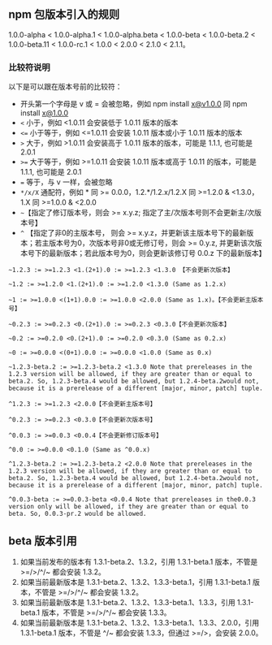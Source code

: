 ## npm 包版本引入的规则

1.0.0-alpha < 1.0.0-alpha.1 < 1.0.0-alpha.beta < 1.0.0-beta < 1.0.0-beta.2 < 1.0.0-beta.11 < 1.0.0-rc.1 < 1.0.0 < 2.0.0 < 2.1.0 < 2.1.1。

### 比较符说明
以下是可以跟在版本号前的比较符：
- 开头第一个字母是 v 或 = 会被忽略，例如 npm install x@v1.0.0 同 npm install x@1.0.0
- `<` 小于，例如 <1.0.11 会安装低于 1.0.11 版本的版本
- `<=` 小于等于，例如 <=1.0.11 会安装 1.0.11 版本或小于 1.0.11 版本的版本
- `>` 大于，例如 >1.0.11 会安装高于 1.0.11 版本的版本，可能是 1.1.1, 也可能是 2.0.1
- `>=` 大于等于，例如 >=1.0.11 会安装 1.0.11 版本或高于 1.0.11 的版本，可能是 1.1.1, 也可能是 2.0.1
- `=` 等于，与 v 一样，会被忽略
- `*/x/X` 通配符，例如 * 同 >= 0.0.0，1.2.*/1.2.x/1.2.X 同 >=1.2.0 & <1.3.0，1.X 同 >=1.0.0 & <2.0.0
- `~`【指定了修订版本号，则会 >= x.y.z;  指定了主/次版本号则不会更新主/次版本号】
- `^` 【指定了非0的主版本号， 则会 >= x.y.z，并更新该主版本号下的最新版本；若主版本号为0，次版本号非0或无修订号，则会 >= 0.y.z, 并更新该次版本号下的最新版本；若此版本号为0，则会更新该修订号 0.0.z 下的最新版本】

```
~1.2.3 := >=1.2.3 <1.(2+1).0 := >=1.2.3 <1.3.0 【不会更新次版本】

~1.2 := >=1.2.0 <1.(2+1).0 := >=1.2.0 <1.3.0 (Same as 1.2.x)

~1 := >=1.0.0 <(1+1).0.0 := >=1.0.0 <2.0.0 (Same as 1.x)。【不会更新主版本号】

~0.2.3 := >=0.2.3 <0.(2+1).0 := >=0.2.3 <0.3.0【不会更新次版本】

~0.2 := >=0.2.0 <0.(2+1).0 := >=0.2.0 <0.3.0 (Same as 0.2.x)

~0 := >=0.0.0 <(0+1).0.0 := >=0.0.0 <1.0.0 (Same as 0.x)

~1.2.3-beta.2 := >=1.2.3-beta.2 <1.3.0 Note that prereleases in the 1.2.3 version will be allowed, if they are greater than or equal to beta.2. So, 1.2.3-beta.4 would be allowed, but 1.2.4-beta.2would not, because it is a prerelease of a different [major, minor, patch] tuple.

^1.2.3 := >=1.2.3 <2.0.0【不会更新主版本号】

^0.2.3 := >=0.2.3 <0.3.0【不会更新次版本号】

^0.0.3 := >=0.0.3 <0.0.4【不会更新修订版本号】

^0.0 := >=0.0.0 <0.1.0 (Same as ^0.0.x)

^1.2.3-beta.2 := >=1.2.3-beta.2 <2.0.0 Note that prereleases in the 1.2.3 version will be allowed, if they are greater than or equal to beta.2. So, 1.2.3-beta.4 would be allowed, but 1.2.4-beta.2would not, because it is a prerelease of a different [major, minor, patch] tuple.

^0.0.3-beta := >=0.0.3-beta <0.0.4 Note that prereleases in the0.0.3 version only will be allowed, if they are greater than or equal to beta. So, 0.0.3-pr.2 would be allowed.
```

## beta 版本引用
1. 如果当前发布的版本有 1.3.1-beta.2、1.3.2，引用 1.3.1-beta.1 版本，不管是 >=/>/^/~ 都会安装 1.3.2。
2. 如果当前最新版本是 1.3.1-beta.2、1.3.2、1.3.3-beta.1，引用 1.3.1-beta.1 版本，不管是 >=/>/^/~ 都会安装 1.3.2。
3. 如果当前最新版本是 1.3.1-beta.2、1.3.2、1.3.3-beta.1、1.3.3，引用 1.3.1-beta.1 版本，不管是 >=/>/^/~ 都会安装 1.3.3。
4. 如果当前最新版本是 1.3.1-beta.2、1.3.2、1.3.3-beta.1、1.3.3、2.0.0，引用 1.3.1-beta.1 版本，不管是 ^/~ 都会安装 1.3.3，但通过 >=/>，会安装 2.0.0。